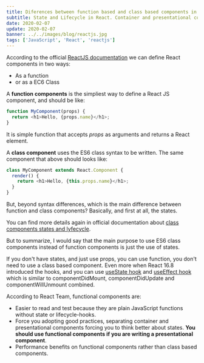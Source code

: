 ```yaml
---
title: Diferences between function based and class based components in React JS
subtitle: State and Lifecycle in React. Container and presentational components.
date: 2020-02-07
update: 2020-02-07
banner: ../../images/blog/reactjs.jpg
tags: ['JavaScript', 'React', 'reactjs']
---
```


According to the official [ReactJS documentation](https://reactjs.org/docs/components-and-props.html) we can define React components in two ways:

- As a function
- or as a EC6 Class


A **function components** is the simpliest way to define a React JS component, and should be like:

```javascript
function MyComponent(props) {
  return <h1>Hello, {props.name}</h1>;
}
```
It is simple function that accepts *props* as arguments and returns a React element.

A **class component** uses the ES6 class syntax to be written. The same component that above should looks like:

```javascript
class MyComponent extends React.Component {
  render() {
    return <h1>Hello, {this.props.name}</h1>;
  }
}
```

But, beyond syntax differences, which is the main difference between function and class components?
Basically, and first at all, the states.

You can find more details again in official documentation about [class components states and lyfecycle](https://reactjs.org/docs/state-and-lifecycle.html).

But to summarize, I would say that the main purpose to use ES6 class components instead of function components is just the use of states.

If you don't have states, and just use props, you can use function, you don't need to use a class based component. Even more when React 16.8 introduced the hooks, and you can use [useState hook](https://reactjs.org/docs/hooks-state.htm) and [useEffect hook](https://reactjs.org/docs/hooks-effect.html) which is similar to componentDidMount, componentDidUpdate and componentWillUnmount combined.


According to React Team, functional components are:

- Easier to read and test because they are plain JavaScript functions without state or lifecycle-hooks.
- Force you adopting good practices, separating container and presentational components forcing you to think better about states. **You should use functional components if you are writing a presentational component**.
- Performance benefits on functional components rather than class based components.

